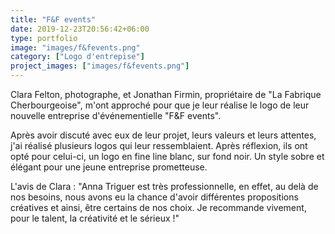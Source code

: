 ```yaml
---
title: "F&F events"
date: 2019-12-23T20:56:42+06:00
type: portfolio
image: "images/f&fevents.png"
category: ["Logo d'entrepise"]
project_images: ["images/f&fevents.png"]
---
```


Clara Felton, photographe, et Jonathan Firmin, propriétaire de "La Fabrique Cherbourgeoise", m'ont approché pour que je leur réalise le logo de leur nouvelle entreprise d'événementielle "F&F events". 

Après avoir discuté avec eux de leur projet, leurs valeurs et leurs attentes, j'ai réalisé plusieurs logos qui leur ressemblaient. Après réflexion, ils ont opté pour celui-ci, un logo en fine line blanc, sur fond noir. Un style sobre et élégant pour une jeune entreprise prometteuse. 

L'avis de Clara : "Anna Triguer est très professionnelle, en effet, au delà de nos besoins, nous avons eu la chance d'avoir différentes propositions créatives et ainsi, être certains de nos choix. Je recommande vivement, pour le talent, la créativité et le sérieux !"

